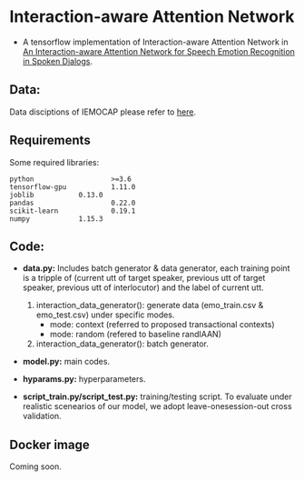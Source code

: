 # Interaction-aware Attention Network
+ A tensorflow implementation of Interaction-aware Attention Network in [An Interaction-aware Attention Network for Speech Emotion Recognition in Spoken Dialogs](https://ieeexplore.ieee.org/document/8683293/references#references).

## Data:
Data disciptions of IEMOCAP please refer to [here](https://sail.usc.edu/iemocap/).

## Requirements
Some required libraries:
```
python                   >=3.6   
tensorflow-gpu           1.11.0
joblib   		 0.13.0
pandas                   0.22.0
scikit-learn             0.19.1
numpy			 1.15.3
```
## Code:
+ **data.py:** 
Includes batch generator & data generator, each training point is a tripple of (current utt of target speaker, previous utt of target speaker, previous utt of interlocutor) and the label of current utt.
    1. interaction_data_generator(): generate data (emo_train.csv & emo_test.csv) under specific modes.
        - mode: context (referred to proposed transactional contexts)
        - mode: random (refered to baseline randIAAN)
    2. interaction_data_generator(): batch generator.

+ **model.py:** 
main codes.

+ **hyparams.py:** hyperparameters.

+ **script_train.py/script_test.py:** training/testing script. To evaluate under realistic scenearios of our model, we adopt leave-onesession-out cross validation.

## Docker image
Coming soon.
